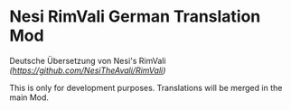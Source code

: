 # Nesi RimVali German Translation Mod
Deutsche Übersetzung von Nesi's RimVali _(https://github.com/NesiTheAvali/RimVali)_  
  
This is only for development purposes. Translations will be merged in the main Mod.
